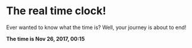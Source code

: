 # The real time clock!

Ever wanted to know what the time is? Well, your journey is about to end!

**The time is Nov 26, 2017, 00:15**